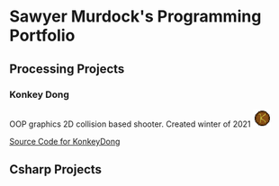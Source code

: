 # Sawyer Murdock's Programming Portfolio

## Processing Projects

### Konkey Dong
OOP graphics 2D collision based shooter. Created winter of 2021 ![KonkeyDong](https://github.com/Zombyyyy/SMprogrammingportfolio/blob/gh-pages/Images/Barrel2.png)



[Source Code for KonkeyDong](https://github.com/Zombyyyy/SMprogrammingportfolio/blob/gh-pages/src/Konkey_Dong.zip)

## Csharp Projects

